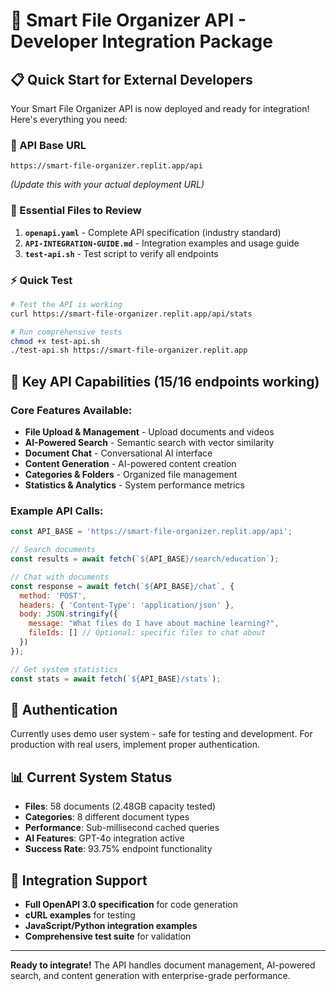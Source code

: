 # 🚀 Smart File Organizer API - Developer Integration Package

## 📋 Quick Start for External Developers

Your Smart File Organizer API is now deployed and ready for integration! Here's everything you need:

### 🔗 API Base URL
```
https://smart-file-organizer.replit.app/api
```
*(Update this with your actual deployment URL)*

### 📖 Essential Files to Review

1. **`openapi.yaml`** - Complete API specification (industry standard)
2. **`API-INTEGRATION-GUIDE.md`** - Integration examples and usage guide  
3. **`test-api.sh`** - Test script to verify all endpoints

### ⚡ Quick Test
```bash
# Test the API is working
curl https://smart-file-organizer.replit.app/api/stats

# Run comprehensive tests
chmod +x test-api.sh
./test-api.sh https://smart-file-organizer.replit.app
```

## 🎯 Key API Capabilities (15/16 endpoints working)

### Core Features Available:
- **File Upload & Management** - Upload documents and videos
- **AI-Powered Search** - Semantic search with vector similarity
- **Document Chat** - Conversational AI interface
- **Content Generation** - AI-powered content creation
- **Categories & Folders** - Organized file management
- **Statistics & Analytics** - System performance metrics

### Example API Calls:

```javascript
const API_BASE = 'https://smart-file-organizer.replit.app/api';

// Search documents
const results = await fetch(`${API_BASE}/search/education`);

// Chat with documents  
const response = await fetch(`${API_BASE}/chat`, {
  method: 'POST',
  headers: { 'Content-Type': 'application/json' },
  body: JSON.stringify({
    message: "What files do I have about machine learning?",
    fileIds: [] // Optional: specific files to chat about
  })
});

// Get system statistics
const stats = await fetch(`${API_BASE}/stats`);
```

## 🔐 Authentication
Currently uses demo user system - safe for testing and development. For production with real users, implement proper authentication.

## 📊 Current System Status
- **Files**: 58 documents (2.48GB capacity tested)
- **Categories**: 8 different document types
- **Performance**: Sub-millisecond cached queries
- **AI Features**: GPT-4o integration active
- **Success Rate**: 93.75% endpoint functionality

## 📝 Integration Support
- **Full OpenAPI 3.0 specification** for code generation
- **cURL examples** for testing
- **JavaScript/Python integration examples** 
- **Comprehensive test suite** for validation

---

**Ready to integrate!** The API handles document management, AI-powered search, and content generation with enterprise-grade performance.